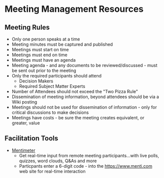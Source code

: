 
# Meeting Management Resources

## Meeting Rules
- Only one person speaks at a time
- Meeting minutes must be captured and published
- Meetings must start on time
- Meetings must end on time
- Meetings must have an agenda
- Meeting agenda - and any documents to be reviewed/discussed - must be sent out prior to the meeting
- Only the required participants should attend
  * Decision Makers
  * Required Subject Matter Experts
- Number of Attendees should not exceed the "Two Pizza Rule"
- Dissemination of meeting information, beyond attendees should be via a Wiki posting
- Meetings should not be used for dissemination of information - only for critical discussions to make decisions
- Meetings have costs - be sure the meeting creates equivalent, or greater, value



## Facilitation Tools
- [Mentimeter](https://www.mentimeter.com/)
  + Get real-time input from remote meeting participants...with live polls, quizzes, word clouds, Q&As and more
  + Particpants enter a 6-digit code - into the https://www.menti.com web site for real-time interaction
